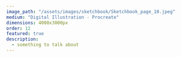 ```yaml
---
image_path: "/assets/images/sketchbook/Sketchbook_page_10.jpeg"
medium: "Digital Illustration - Procreate"
dimensions: 4000x3000px 
order: 12
featured: true
description:
  - something to talk about 
---
```


